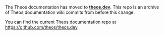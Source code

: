 The Theos documentation has moved to **[theos.dev](https://theos.dev/)**. This repo is an archive of Theos documentation wiki commits from before this change.

You can find the current Theos documentation repo at <https://github.com/theos/theos.dev>.
